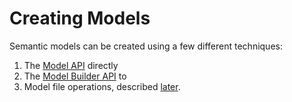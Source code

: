 # Creating Models

Semantic models can be created using a few different techniques:

1. The [Model API](model_api.md) directly 
1. The [Model Builder API](builder_api.md) to
1. Model file operations, described [later](io.md).